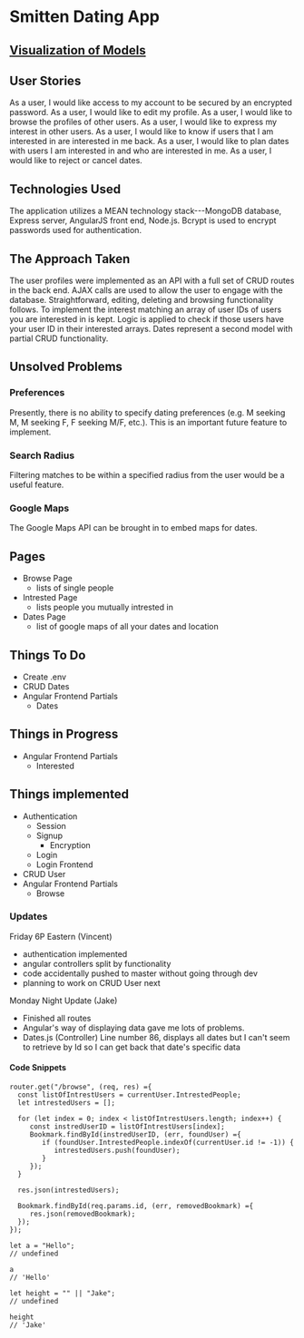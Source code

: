 # Smitten Dating App

## [Visualization of Models](https://embed.coggle.it/diagram/XF2xTdGoMaOXEI7M/4a25f54331fed3b9886a164ce2369d8d2cdc25a2d3f9ae833744c47feb73f1df)

## User Stories
As a user, I would like access to my account to be secured by an encrypted password.
As a user, I would like to edit my profile.
As a user, I would like to browse the profiles of other users.
As a user, I would like to express my interest in other users.
As a user, I would like to know if users that I am interested in are interested in me back.
As a user, I would like to plan dates with users I am interested in and who are interested in me.
As a user, I would like to reject or cancel dates.

## Technologies Used
The application utilizes a MEAN technology stack---MongoDB database, Express server, AngularJS front end, Node.js. Bcrypt is used to encrypt passwords used for authentication.

## The Approach Taken
The user profiles were implemented as an API with a full set of CRUD routes in the back end. AJAX calls are used to allow the user to engage with the database. Straightforward, editing, deleting and browsing functionality follows. To implement the interest matching an array of user IDs of users you are interested in is kept. Logic is applied to check if those users have your user ID in their interested arrays. Dates represent a second model with partial CRUD functionality.

## Unsolved Problems

### Preferences
Presently, there is no ability to specify dating preferences (e.g. M seeking M, M seeking F, F seeking M/F, etc.). This is an important future feature to implement.

### Search Radius
Filtering matches to be within a specified radius from the user would be a useful feature.

### Google Maps
The Google Maps API can be brought in to embed maps for dates.



## Pages

-  Browse Page
   -  lists of single people
-  Intrested Page
   -  lists people you mutually intrested in
-  Dates Page
   -  list of google maps of all your dates and location

## Things To Do

-  Create .env
-  CRUD Dates
-  Angular Frontend Partials
   -  Dates

## Things in Progress

-  Angular Frontend Partials
   -  Interested

## Things implemented

-  Authentication
   -  Session
   -  Signup
      -  Encryption
   -  Login
   -  Login Frontend
-  CRUD User
-  Angular Frontend Partials
   -  Browse

### Updates

Friday 6P Eastern (Vincent)

-  authentication implemented
-  angular controllers split by functionality
-  code accidentally pushed to master without going through dev
-  planning to work on CRUD User next

Monday Night Update (Jake)

- Finished all routes
- Angular's way of displaying data gave me lots of problems.
- Dates.js (Controller) Line number 86, displays all dates but I can't seem to retrieve by Id so I can get back that date's specific data

#### Code Snippets

```
router.get("/browse", (req, res) ={
  const listOfIntrestUsers = currentUser.IntrestedPeople;
  let intrestedUsers = [];

  for (let index = 0; index < listOfIntrestUsers.length; index++) {
     const instredUserID = listOfIntrestUsers[index];
     Bookmark.findById(instredUserID, (err, foundUser) ={
        if (foundUser.IntrestedPeople.indexOf(currentUser.id != -1)) {
           intrestedUsers.push(foundUser);
        }
     });
  }

  res.json(intrestedUsers);

  Bookmark.findById(req.params.id, (err, removedBookmark) ={
     res.json(removedBookmark);
  });
});
```

```
let a = "Hello";
// undefined

a
// 'Hello'

let height = "" || "Jake";
// undefined

height
// 'Jake'

```
